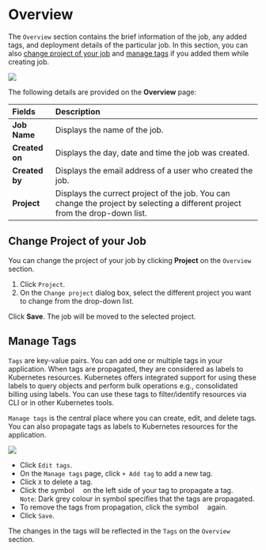# Overview

The `Overview` section contains the brief information of the job, any added tags, and deployment details of the particular job. 
In this section, you can also [change project of your job](#change-project-of-your-job) and [manage tags](#manage-tags) if you added them while creating job.

![](https://devtron-public-asset.s3.us-east-2.amazonaws.com/images/create-job/overview-job.jpg)


The following details are provided on the **Overview** page:

| Fields | Description |
| :---    |     :---       |
| **Job Name**  | Displays the name of the job. |
| **Created on** | Displays the day, date and time the job was created. |
| **Created by**  | Displays the email address of a user who created the job. |
| **Project**   | Displays the currect project of the job. You can change the project by selecting a different project from the drop-down list. |


## Change Project of your Job

You can change the project of your job by clicking **Project** on the `Overview` section.

1. Click `Project`. 
2. On the `Change project` dialog box, select the different project you want to change from the drop-down list.

Click **Save**. The job will be moved to the selected project.

## Manage Tags

`Tags` are key-value pairs. You can add one or multiple tags in your application. When tags are propagated, they are considered as labels to Kubernetes resources. Kubernetes offers integrated support for using these labels to query objects and perform bulk operations e.g., consolidated billing using labels. You can use these tags to filter/identify resources via CLI or in other Kubernetes tools.

`Manage tags` is the central place where you can create, edit, and delete tags. You can also propagate tags as labels to Kubernetes resources for the application.

![](https://devtron-public-asset.s3.us-east-2.amazonaws.com/images/creating-application/manage-tags-latest.jpg)

* Click `Edit tags`.
* On the `Manage tags` page, click `+ Add tag` to add a new tag.
* Click `X` to delete a tag.
* Click the symbol <img src="https://devtron-public-asset.s3.us-east-2.amazonaws.com/images/creating-application/donot-propagate.jpg" height="10"> on the left side of your tag to propagate a tag.<br>`Note`: Dark grey colour in symbol specifies that the tags are propagated.
* To remove the tags from propagation, click the symbol <img src="https://devtron-public-asset.s3.us-east-2.amazonaws.com/images/creating-application/propagate-dark.jpg" height="10"> again.
* Click `Save`.

The changes in the tags will be reflected in the `Tags` on the `Overview` section.





 
